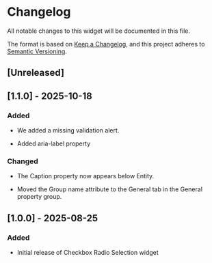 # Changelog

All notable changes to this widget will be documented in this file.

The format is based on [Keep a Changelog](https://keepachangelog.com/en/1.0.0/), and this project adheres to [Semantic Versioning](https://semver.org/spec/v2.0.0.html).

## [Unreleased]

## [1.1.0] - 2025-10-18

### Added

- We added a missing validation alert.

- Added aria-label property

### Changed

- The Caption property now appears below Entity.

- Moved the Group name attribute to the General tab in the General property group.

## [1.0.0] - 2025-08-25

### Added

- Initial release of Checkbox Radio Selection widget
